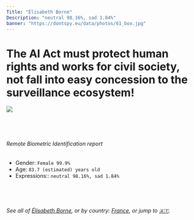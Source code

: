 ```yaml
---
Title: "Élisabeth Borne"
Description: "neutral 98.16%, sad 1.84%"
banner: "https://dontspy.eu/data/photos/61_box.jpg"
---
```


# The AI Act must protect human rights and works for civil society, not fall into easy concession to the surveillance ecosystem!

<link rel="stylesheet" type="text/css" href="/css/blog.css" />

<div class="is-fake" hidden>

_This is a **fake picture**_, we collect these anyway [because the AI Act](why-deepfake) negotiation moves in a way that would create more mess in our lives! for a longer explanation, read [The Dual Threat: How Losing the Biometric Battle Fuels Deepfake Proliferation](/blog/the-dual-threat-how-losing-the-biometric-battle-fuels-deepfake-proliferation/)

</div>

<!-- <img src="https://dontspy.eu/data/photos/54_box.jpg" /> -->
<img src="https://dontspy.eu/data/photos/61_box.jpg" />

## <br>

###### Remote Biometric Identification report

* <span class="label">Gender:</span> `Female 99.9%`
* <span class="label">Age:</span> `83.7 (estimated) years old`
* <span class="label">Expressions::</span> `neutral 98.16%, sad 1.84%`

## <br>

###### See all of [Élisabeth Borne](/policymaker#%C3%89lisabeth%20Borne), or by country: [France](/country#France), or jump to [🇦🇹](/x/102).

## <br>